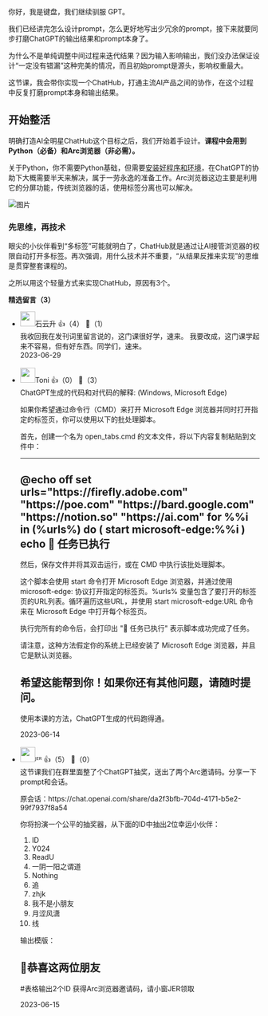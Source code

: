 你好，我是键盘，我们继续驯服 GPT。

我们已经讲完怎么设计prompt，怎么更好地写出少冗余的prompt，接下来就要同步打磨ChatGPT的输出结果和prompt本身了。

为什么不是单纯调整中间过程来迭代结果？因为输入影响输出，我们没办法保证设计“一定没有错漏”这种完美的情况，而且初始prompt是源头，影响权重最大。

这节课，我会带你实现一个ChatHub，打通主流AI产品之间的协作，在这个过程中反复打磨prompt本身和输出结果。

## 开始整活

明确打造AI全明星ChatHub这个目标之后，我们开始着手设计。**课程中会用到Python（必备）和Arc浏览器（非必需）。**

关于Python，你不需要Python基础，但需要[安装好程序和环境](https://time.geekbang.org/column/article/664762)，在ChatGPT的协助下大概需要半天来解决，属于一劳永逸的准备工作。Arc浏览器这边主要是利用它的分屏功能，传统浏览器的话，使用标签分离也可以解决。

![图片](https://static001.geekbang.org/resource/image/b0/e2/b0664f8cc2551146db8b06909970aae2.png?wh=1920x723 "Arc 浏览器的分屏功能")

### 先思维，再技术

眼尖的小伙伴看到“多标签”可能就明白了，ChatHub就是通过让AI接管浏览器的权限自动打开多标签。再次强调，用什么技术并不重要，“从结果反推来实现”的思维是贯穿整套课程的。

之所以用这个轻量方式来实现ChatHub，原因有3个。
<div><strong>精选留言（3）</strong></div><ul>
<li><img src="https://static001.geekbang.org/account/avatar/00/0f/a0/c3/c5db35df.jpg" width="30px"><span>石云升</span> 👍（4） 💬（1）<div>我收回我在发刊词里留言说的，这门课很好学，速来。
我要改成，这门课学起来不容易，但有好东西。同学们，速来。</div>2023-06-29</li><br/><li><img src="https://static001.geekbang.org/account/avatar/00/30/ef/2d/757bb0d3.jpg" width="30px"><span>Toni</span> 👍（0） 💬（3）<div>ChatGPT生成的代码和对代码的解释: (Windows, Microsoft Edge)

如果你希望通过命令行（CMD）来打开 Microsoft Edge 浏览器并同时打开指定的标签页，你可以使用以下的批处理脚本。

首先，创建一个名为 open_tabs.cmd 的文本文件，将以下内容复制粘贴到文件中：

--------------------------------------
@echo off
set urls=&quot;https:&#47;&#47;firefly.adobe.com&quot; &quot;https:&#47;&#47;poe.com&quot; &quot;https:&#47;&#47;bard.google.com&quot; &quot;https:&#47;&#47;notion.so&quot; &quot;https:&#47;&#47;ai.com&quot;
for %%i in (%urls%) do (
    start microsoft-edge:%%i
)
echo 🎉 任务已执行
---------------------------------------

然后，保存文件并将其双击运行，或在 CMD 中执行该批处理脚本。

这个脚本会使用 start 命令打开 Microsoft Edge 浏览器，并通过使用 microsoft-edge: 协议打开指定的标签页。%urls% 变量包含了要打开的标签页的URL列表。循环遍历这些URL，并使用 start microsoft-edge:URL 命令来在 Microsoft Edge 中打开每个标签页。

执行完所有的命令后，会打印出 &quot;🎉 任务已执行&quot; 表示脚本成功完成了任务。

请注意，这种方法假定你的系统上已经安装了 Microsoft Edge 浏览器，并且它是默认浏览器。

希望这能帮到你！如果你还有其他问题，请随时提问。
----------------------------------------

使用本课的方法，ChatGPT生成的代码跑得通。</div>2023-06-14</li><br/><li><img src="https://static001.geekbang.org/account/avatar/00/36/c0/78/15553da1.jpg" width="30px"><span>ᴶᴱᴿ</span> 👍（5） 💬（0）<div>这节课我们在群里面整了个ChatGPT抽奖，送出了两个Arc邀请码。分享一下prompt和会话。

原会话：https:&#47;&#47;chat.openai.com&#47;share&#47;da2f3bfb-704d-4171-b5e2-99f7937f8a54

你将扮演一个公平的抽奖器，从下面的ID中抽出2位幸运小伙伴：

1. ID
2. Y024
3. ReadU
4. 一阴一阳之谓道
5. Nothing
6. 追
7. zhjk
8. 我不是小朋友
9. 月涩风潇
10. 线

输出模版：
## 🎉恭喜这两位朋友
#表格输出2个ID
获得Arc浏览器邀请码，请小窗JER领取</div>2023-06-15</li><br/>
</ul>